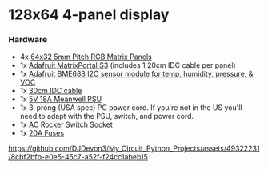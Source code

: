 # 128x64 4-panel display

### Hardware
- 4x [64x32 5mm Pitch RGB Matrix Panels](https://www.adafruit.com/product/2277)
- 1x [Adafruit MatrixPortal S3](https://www.adafruit.com/product/5778) (includes 1 20cm IDC cable per panel)
- 1x [Adafruit BME688 I2C sensor module for temp, humidity, pressure, & VOC](https://www.adafruit.com/product/5046)
- 1x [30cm IDC cable](https://www.amazon.com/dp/B07FZWH9S6)
- 1x [5V 18A Meanwell PSU](https://www.amazon.com/dp/B018TEAPRQ)
- 1x 3-prong (USA spec) PC power cord. If you're not in the US you'll need to adapt with the PSU, switch, and power cord.
- 1x [AC Rocker Switch Socket](https://www.amazon.com/dp/B07RQV2NPN)
- 1x [20A Fuses](https://www.amazon.com/dp/B0B1CPZ7XH)


https://github.com/DJDevon3/My_Circuit_Python_Projects/assets/49322231/8cbf2bfb-e0e5-45c7-a52f-f24cc1abeb15

